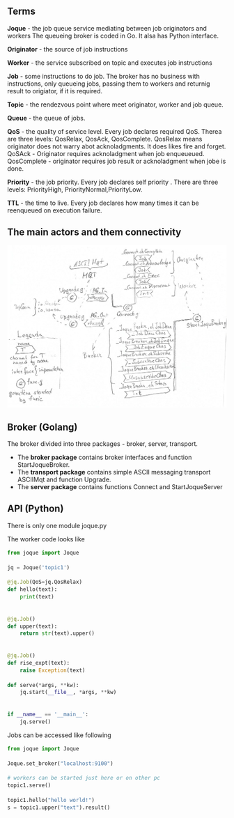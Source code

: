 ## Terms

__Joque__ - the job queue service mediating between job originators and workers
   The queueing broker is coded in Go. It alsa has Python interface.
   
__Originator__ - the source of job instructions

__Worker__ - the service subscribed on topic and executes job instructions

__Job__ - some instructions to do job. 
   The broker has no business with instructions, only queueing jobs, passing them to workers and returnig result to origiator, if it is required.

__Topic__ - the rendezvous point where meet originator, worker and job queue.

__Queue__ - the queue of jobs. 

__QoS__ - the quality of service level.
   Every job declares required QoS. Therea are three levels: QosRelax, QosAck, QosComplete. QosRelax means originator does not warry abot acknoladgments. It does likes fire and forget. QoSAck - Originator requires acknoladgment when job enqueueued. QosComplete - originator requires job result or acknoladgment when jobe is done.
   
__Priority__  - the job priority.
   Every job declares self priority . There are three levels: PriorityHigh, PriorityNormal,PriorityLow.
   
__TTL__  - the time to live.
   Every job declares how many times it can be reenqueued on execution failure.
   
## The main actors and them connectivity

![](joque_1.jpg)
   
## Broker (Golang)

The broker divided into three packages - broker, server, transport. 

* The __broker package__ contains broker interfaces and function StartJoqueBroker.
* The __transport package__ contains simple ASCII messaging transport ASCIIMqt and function Upgrade.
* The __server package__ contains functions Connect and StartJoqueServer

## API (Python)

There is only one module joque.py 

The worker code looks like

```python
from joque import Joque

jq = Joque('topic1')

@jq.Job(QoS=jq.QosRelax)
def hello(text):
    print(text)


@jq.Job()
def upper(text):
    return str(text).upper()


@jq.Job()
def rise_expt(text):
    raise Exception(text)

def serve(*args, **kw):
    jq.start(__file__, *args, **kw)


if __name__ == '__main__':
    jq.serve()
```

Jobs can be accessed like following

```python
from joque import Joque

Joque.set_broker("localhost:9100")

# workers can be started just here or on other pc
topic1.serve()

topic1.hello("hello world!")
s = topic1.upper("text").result()
```

